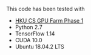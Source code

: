 This code has been tested with
- [HKU CS GPU Farm Phase 1](https://www.cs.hku.hk/gpu-farm/quickstart)
- Python 2.7
- TensorFlow 1.14
- CUDA 10.0
- Ubuntu 18.04.2 LTS

